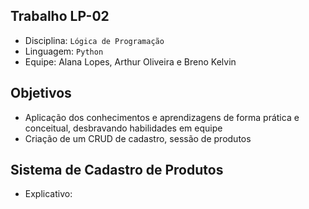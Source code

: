 ## Trabalho LP-02
- Disciplina: `Lógica de Programação`
- Linguagem: `Python`
- Equipe: Alana Lopes, Arthur Oliveira e Breno Kelvin

## Objetivos
- Aplicação dos conhecimentos e aprendizagens de forma prática e conceitual, desbravando habilidades em equipe
- Criação de um CRUD de cadastro, sessão de produtos

## Sistema de Cadastro de Produtos
- Explicativo: 
